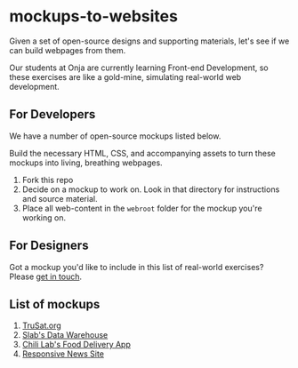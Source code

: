 # mockups-to-websites

Given a set of open-source designs and supporting materials, let's see if we can build webpages from them.

Our students at Onja are currently learning Front-end Development, so these exercises are like a gold-mine, simulating real-world web development.

## For Developers

We have a number of open-source mockups listed below.

Build the necessary HTML, CSS, and accompanying assets to turn these mockups into living, breathing webpages.

1. Fork this repo
1. Decide on a mockup to work on. Look in that directory for instructions and source material.
1. Place all web-content in the `webroot` folder for the mockup you're working on.

## For Designers

Got a mockup you'd like to include in this list of real-world exercises? Please [get in touch](mailto:shaun@onja.org).

## List of mockups

1. [TruSat.org](trusat/readme.md)
1. [Slab's Data Warehouse](slab-data-warehouse/readme.md)
1. [Chili Lab's Food Delivery App](chili-labs-food-delivery/readme.md)
1. [Responsive News Site](responsive-news-site/readme.md)


